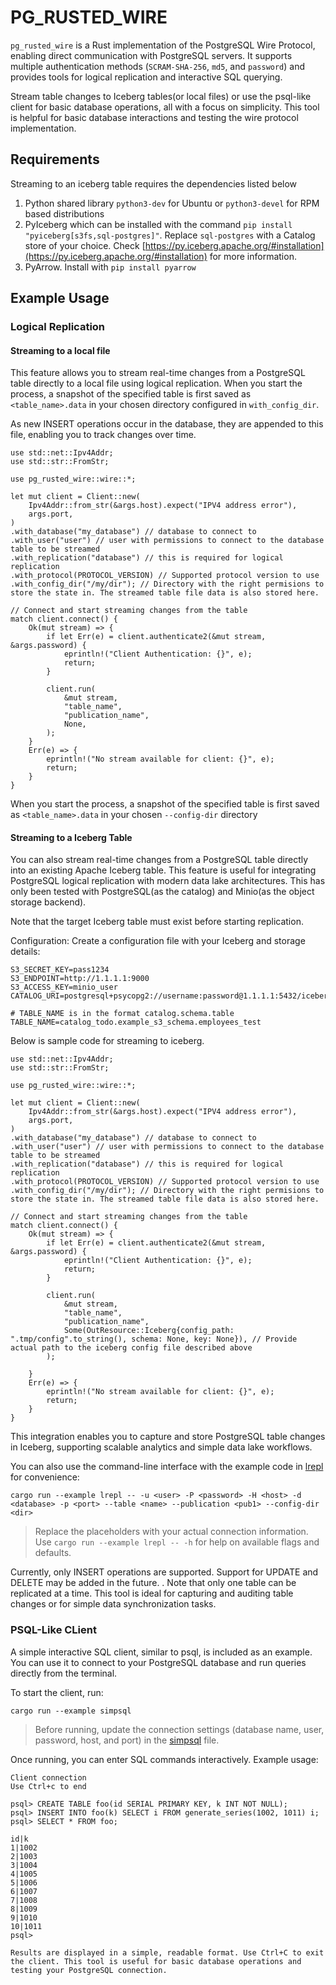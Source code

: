 # PG_RUSTED_WIRE

`pg_rusted_wire` is a Rust implementation of the PostgreSQL Wire Protocol, enabling direct communication with PostgreSQL servers. It supports multiple authentication methods (`SCRAM-SHA-256`, `md5`, and `password`) and provides tools for logical replication and interactive SQL querying.

Stream table changes to Iceberg tables(or local files) or use the psql-like client for basic database operations, all with a focus on simplicity. This tool is helpful for basic database interactions and testing the wire protocol implementation.

## Requirements
Streaming to an iceberg table requires the dependencies listed below
1. Python shared library `python3-dev` for Ubuntu or `python3-devel` for RPM based distributions
2. PyIceberg which can be installed with the command `pip install "pyiceberg[s3fs,sql-postgres]"`. Replace `sql-postgres` with a Catalog store of your choice. Check [https://py.iceberg.apache.org/#installation](https://py.iceberg.apache.org/#installation) for more information.
3. PyArrow. Install with `pip install pyarrow`

## Example Usage

### Logical Replication

#### Streaming to a local file
This feature allows you to stream real-time changes from a PostgreSQL table directly to a local file using logical replication. When you start the process, a snapshot of the specified table is first saved as `<table_name>.data` in your chosen directory configured in `with_config_dir`.

As new INSERT operations occur in the database, they are appended to this file, enabling you to track changes over time.

```
use std::net::Ipv4Addr;
use std::str::FromStr;

use pg_rusted_wire::wire::*;

let mut client = Client::new(
    Ipv4Addr::from_str(&args.host).expect("IPV4 address error"),
    args.port,
)
.with_database("my_database") // database to connect to
.with_user("user") // user with permissions to connect to the database table to be streamed
.with_replication("database") // this is required for logical replication
.with_protocol(PROTOCOL_VERSION) // Supported protocol version to use
.with_config_dir("/my/dir"); // Directory with the right permisions to store the state in. The streamed table file data is also stored here.

// Connect and start streaming changes from the table
match client.connect() {
    Ok(mut stream) => {
        if let Err(e) = client.authenticate2(&mut stream, &args.password) {
            eprintln!("Client Authentication: {}", e);
            return;
        }

        client.run(
            &mut stream,
            "table_name",
            "publication_name",
            None,
        );
    }
    Err(e) => {
        eprintln!("No stream available for client: {}", e);
        return;
    }
}
```
When you start the process, a snapshot of the specified table is first saved as `<table_name>.data` in your chosen `--config-dir` directory

#### Streaming to a Iceberg Table
You can also stream real-time changes from a PostgreSQL table directly into an existing Apache Iceberg table. This feature is useful for integrating PostgreSQL logical replication with modern data lake architectures. This has only been tested with PostgreSQL(as the catalog) and Minio(as the object storage backend).

Note that the target Iceberg table must exist before starting replication.

Configuration: Create a configuration file with your Iceberg and storage details:
```
S3_SECRET_KEY=pass1234
S3_ENDPOINT=http://1.1.1.1:9000
S3_ACCESS_KEY=minio_user
CATALOG_URI=postgresql+psycopg2://username:password@1.1.1.1:5432/iceberg

# TABLE_NAME is in the format catalog.schema.table
TABLE_NAME=catalog_todo.example_s3_schema.employees_test
```

Below is sample code for streaming to iceberg. 
```
use std::net::Ipv4Addr;
use std::str::FromStr;

use pg_rusted_wire::wire::*;

let mut client = Client::new(
    Ipv4Addr::from_str(&args.host).expect("IPV4 address error"),
    args.port,
)
.with_database("my_database") // database to connect to
.with_user("user") // user with permissions to connect to the database table to be streamed
.with_replication("database") // this is required for logical replication
.with_protocol(PROTOCOL_VERSION) // Supported protocol version to use
.with_config_dir("/my/dir"); // Directory with the right permisions to store the state in. The streamed table file data is also stored here.

// Connect and start streaming changes from the table
match client.connect() {
    Ok(mut stream) => {
        if let Err(e) = client.authenticate2(&mut stream, &args.password) {
            eprintln!("Client Authentication: {}", e);
            return;
        }

        client.run(
            &mut stream,
            "table_name",
            "publication_name",
            Some(OutResource::Iceberg{config_path: ".tmp/config".to_string(), schema: None, key: None}), // Provide actual path to the iceberg config file described above
        );

    }
    Err(e) => {
        eprintln!("No stream available for client: {}", e);
        return;
    }
}
```

This integration enables you to capture and store PostgreSQL table changes in Iceberg, supporting scalable analytics and simple data lake workflows.



You can also use the command-line interface with the example code in [lrepl](examples/lrepl.rs) for convenience:

```
cargo run --example lrepl -- -u <user> -P <password> -H <host> -d <database> -p <port> --table <name> --publication <pub1> --config-dir <dir>
```
> Replace the placeholders with your actual connection information. Use `cargo run --example lrepl -- -h` for help on available flags and defaults.

Currently, only INSERT operations are supported. Support for UPDATE and DELETE may be added in the future. . Note that only one table can be replicated at a time. This tool is ideal for capturing and auditing table changes or for simple data synchronization tasks.


### PSQL-Like CLient
A simple interactive SQL client, similar to psql, is included as an example. You can use it to connect to your PostgreSQL database and run queries directly from the terminal.

To start the client, run:
```
cargo run --example simpsql
```
> Before running, update the connection settings (database name, user, password, host, and port) in the [simpsql](examples/simpsql.rs) file.

Once running, you can enter SQL commands interactively. Example usage:
```
Client connection
Use Ctrl+c to end

psql> CREATE TABLE foo(id SERIAL PRIMARY KEY, k INT NOT NULL);
psql> INSERT INTO foo(k) SELECT i FROM generate_series(1002, 1011) i;
psql> SELECT * FROM foo;

id|k
1|1002
2|1003
3|1004
4|1005
5|1006
6|1007
7|1008
8|1009
9|1010
10|1011
psql>

Results are displayed in a simple, readable format. Use Ctrl+C to exit the client. This tool is useful for basic database operations and testing your PostgreSQL connection.
